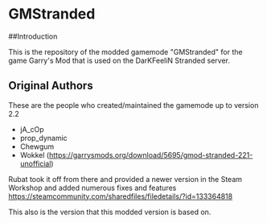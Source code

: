 # GMStranded

##Introduction

This is the repository of the modded gamemode "GMStranded" for the game Garry's Mod that is used on the DarKFeeliN Stranded server.
## Original Authors
These are the people who created/maintained the gamemode up to version 2.2
* jA_cOp
* prop_dynamic
* Chewgum
* Wokkel
(https://garrysmods.org/download/5695/gmod-stranded-221-unofficial)

Rubat took it off from there and provided a newer version in the Steam Workshop and added numerous fixes and features https://steamcommunity.com/sharedfiles/filedetails/?id=133364818

This also is the version that this modded version is based on.